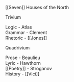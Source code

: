 [[Seven]] Houses of the North  
  
Trivium  
  
Logic - Atlas  
Grammar - Clement  
Rhetoric - [[Jones]]  
  
  
Quadrivium  
  
Prose - Beaulieu  
Lyric - Hawthorn  
[[Poetry]] - Stroganov  
History - [[Vici]]